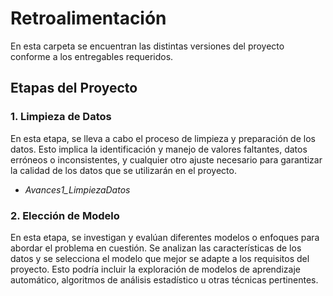 # Retroalimentación
En esta carpeta se encuentran las distintas versiones del proyecto conforme a los entregables requeridos.

## Etapas del Proyecto

### 1. Limpieza de Datos
En esta etapa, se lleva a cabo el proceso de limpieza y preparación de los datos. Esto implica la identificación y manejo de valores faltantes, datos erróneos o inconsistentes, y cualquier otro ajuste necesario para garantizar la calidad de los datos que se utilizarán en el proyecto.

* _Avances1_LimpiezaDatos_

### 2. Elección de Modelo
En esta etapa, se investigan y evalúan diferentes modelos o enfoques para abordar el problema en cuestión. Se analizan las características de los datos y se selecciona el modelo que mejor se adapte a los requisitos del proyecto. Esto podría incluir la exploración de modelos de aprendizaje automático, algoritmos de análisis estadístico u otras técnicas pertinentes.
